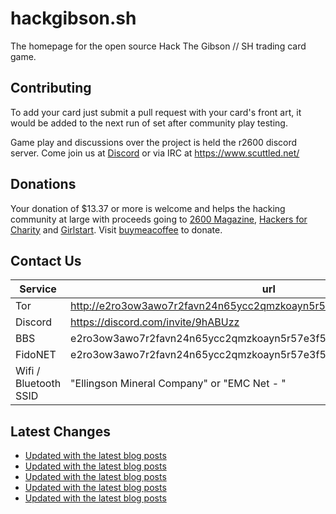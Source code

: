 # hackgibson.sh
The homepage for the open source Hack The Gibson // SH trading card game.


## Contributing

To add your card just submit a pull request with your card's front art, it would be added to the next run of set after community play testing.

Game play and discussions over the project is held the r2600 discord server. Come join us at [Discord](https://discord.com/invite/9hABUzz) or via IRC at https://www.scuttled.net/


## Donations

Your donation of $13.37 or more is welcome and helps the hacking community at large with proceeds going to [2600 Magazine](https://2600.com/), [Hackers for Charity](https://hackersforcharity.org) and [Girlstart](https://girlstart.org).  Visit [buymeacoffee](https://www.buymeacoffee.com/hackgibson.sh) to donate.


## Contact Us

Service | url
-|-
Tor | http://e2ro3ow3awo7r2favn24n65ycc2qmzkoayn5r57e3f56nvjwdcgg32ad.onion
Discord | https://discord.com/invite/9hABUzz
BBS | e2ro3ow3awo7r2favn24n65ycc2qmzkoayn5r57e3f56nvjwdcgg32ad.onion:23
FidoNET | e2ro3ow3awo7r2favn24n65ycc2qmzkoayn5r57e3f56nvjwdcgg32ad.onion:24554
Wifi / Bluetooth SSID | "Ellingson Mineral Company" or "EMC Net - <fidonet address>"

## Latest Changes
<!-- BLOG-POST-LIST:START -->
- [Updated with the latest blog posts](https://github.com/DFW2600/hackgibson.sh/commit/08efeae8296f0dabae0809cb6f31f8a2578a866b)
- [Updated with the latest blog posts](https://github.com/DFW2600/hackgibson.sh/commit/630d3aabd0efc71430b294c894984fdaac6383f3)
- [Updated with the latest blog posts](https://github.com/DFW2600/hackgibson.sh/commit/ed81b28cd4ca48d9ce6770fd4987696ebd958461)
- [Updated with the latest blog posts](https://github.com/DFW2600/hackgibson.sh/commit/f69b02e0fce9aedb860b3260a94c9cb2226e8ed1)
- [Updated with the latest blog posts](https://github.com/DFW2600/hackgibson.sh/commit/885f0070dc58dd293c62c9a2723ed1d0a01c1e5d)
<!-- BLOG-POST-LIST:END -->
